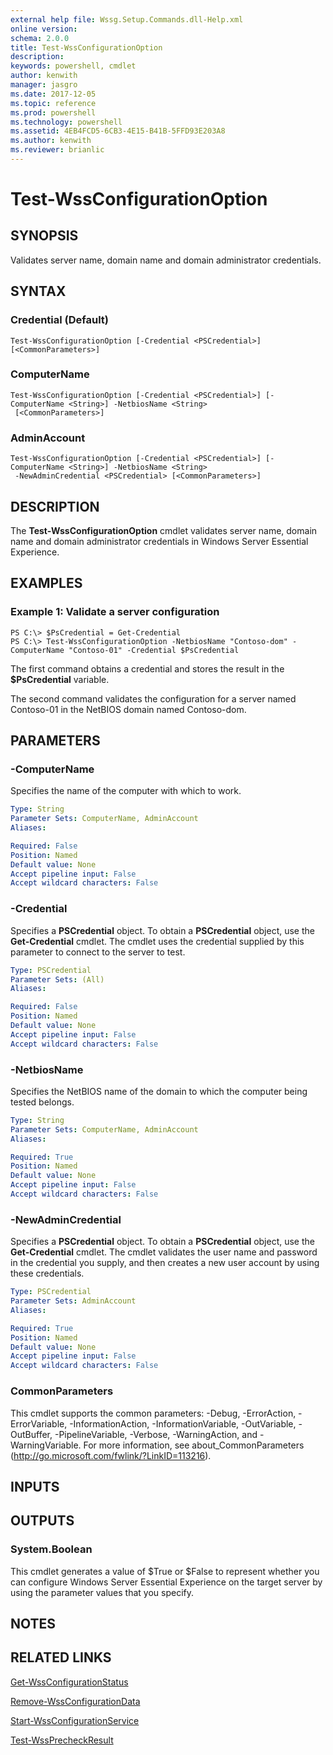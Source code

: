 ```yaml
---
external help file: Wssg.Setup.Commands.dll-Help.xml
online version: 
schema: 2.0.0
title: Test-WssConfigurationOption
description: 
keywords: powershell, cmdlet
author: kenwith
manager: jasgro
ms.date: 2017-12-05
ms.topic: reference
ms.prod: powershell
ms.technology: powershell
ms.assetid: 4EB4FCD5-6CB3-4E15-B41B-5FFD93E203A8
ms.author: kenwith
ms.reviewer: brianlic
---
```


# Test-WssConfigurationOption

## SYNOPSIS
Validates server name, domain name and domain administrator credentials.

## SYNTAX

### Credential (Default)
```
Test-WssConfigurationOption [-Credential <PSCredential>] [<CommonParameters>]
```

### ComputerName
```
Test-WssConfigurationOption [-Credential <PSCredential>] [-ComputerName <String>] -NetbiosName <String>
 [<CommonParameters>]
```

### AdminAccount
```
Test-WssConfigurationOption [-Credential <PSCredential>] [-ComputerName <String>] -NetbiosName <String>
 -NewAdminCredential <PSCredential> [<CommonParameters>]
```

## DESCRIPTION
The **Test-WssConfigurationOption** cmdlet validates server name, domain name and domain administrator credentials in Windows Server Essential Experience.

## EXAMPLES

### Example 1: Validate a server configuration
```
PS C:\> $PsCredential = Get-Credential
PS C:\> Test-WssConfigurationOption -NetbiosName "Contoso-dom" -ComputerName "Contoso-01" -Credential $PsCredential
```

The first command obtains a credential and stores the result in the **$PsCredential** variable.

The second command validates the configuration for a server named Contoso-01 in the NetBIOS domain named Contoso-dom.

## PARAMETERS

### -ComputerName
Specifies the name of the computer with which to work.

```yaml
Type: String
Parameter Sets: ComputerName, AdminAccount
Aliases: 

Required: False
Position: Named
Default value: None
Accept pipeline input: False
Accept wildcard characters: False
```

### -Credential
Specifies a **PSCredential** object.
To obtain a **PSCredential** object, use the **Get-Credential** cmdlet.
The cmdlet uses the credential supplied by this parameter to connect to the server to test.

```yaml
Type: PSCredential
Parameter Sets: (All)
Aliases: 

Required: False
Position: Named
Default value: None
Accept pipeline input: False
Accept wildcard characters: False
```

### -NetbiosName
Specifies the NetBIOS name of the domain to which the computer being tested belongs.

```yaml
Type: String
Parameter Sets: ComputerName, AdminAccount
Aliases: 

Required: True
Position: Named
Default value: None
Accept pipeline input: False
Accept wildcard characters: False
```

### -NewAdminCredential
Specifies a **PSCredential** object.
To obtain a **PSCredential** object, use the **Get-Credential** cmdlet.
The cmdlet validates the user name and password in the credential you supply, and then creates a new user account by using these credentials.

```yaml
Type: PSCredential
Parameter Sets: AdminAccount
Aliases: 

Required: True
Position: Named
Default value: None
Accept pipeline input: False
Accept wildcard characters: False
```

### CommonParameters
This cmdlet supports the common parameters: -Debug, -ErrorAction, -ErrorVariable, -InformationAction, -InformationVariable, -OutVariable, -OutBuffer, -PipelineVariable, -Verbose, -WarningAction, and -WarningVariable. For more information, see about_CommonParameters (http://go.microsoft.com/fwlink/?LinkID=113216).

## INPUTS

## OUTPUTS

### System.Boolean
This cmdlet generates a value of $True or $False to represent whether you can configure Windows Server Essential Experience on the target server by using the parameter values that you specify.

## NOTES

## RELATED LINKS

[Get-WssConfigurationStatus](./Get-WssConfigurationStatus.md)

[Remove-WssConfigurationData](./Remove-WssConfigurationData.md)

[Start-WssConfigurationService](./Start-WssConfigurationService.md)

[Test-WssPrecheckResult](./Test-WssPrecheckResult.md)
